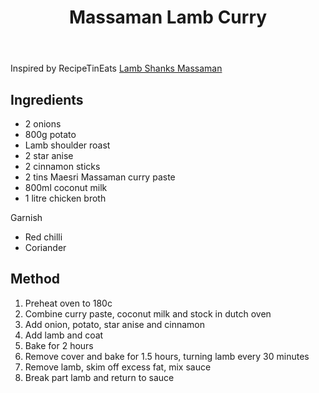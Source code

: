 ﻿---
title: Massaman Lamb Curry
---
Inspired by RecipeTinEats [Lamb Shanks Massaman](https://www.recipetineats.com/lamb-shanks-in-massaman-curry/)

## Ingredients

- 2 onions
- 800g potato
- Lamb shoulder roast
- 2 star anise
- 2 cinnamon sticks
- 2 tins Maesri Massaman curry paste
- 800ml coconut milk
- 1 litre chicken broth

Garnish
- Red chilli
- Coriander


## Method

1. Preheat oven to 180c
2. Combine curry paste, coconut milk and stock in dutch oven
3. Add onion, potato, star anise and cinnamon
4. Add lamb and coat
5. Bake for 2 hours
6. Remove cover and bake for 1.5 hours, turning lamb every 30 minutes
7. Remove lamb, skim off excess fat, mix sauce
8. Break part lamb and return to sauce